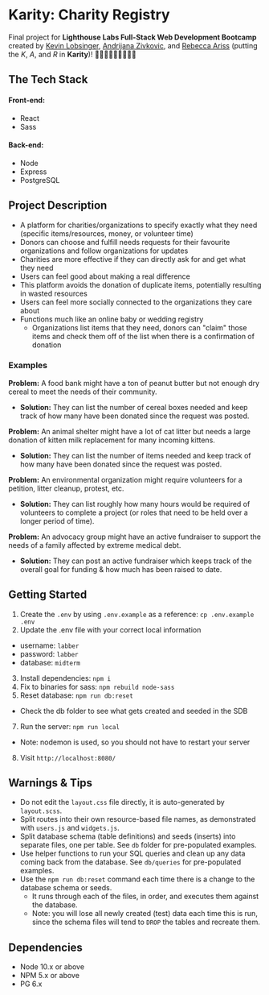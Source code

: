 # Karity: Charity Registry

Final project for **Lighthouse Labs Full-Stack Web Development Bootcamp** created by [Kevin Lobsinger](https://github.com/Klobsinger), [Andrijana Zivkovic](https://github.com/andrijana85), and [Rebecca Ariss](https://github.com/rebeccaariss) (putting the _K_, _A_, and _R_ in **Karity**)! 👩🏼‍💻👨🏼‍💻👩🏼‍💻

## The Tech Stack
#### Front-end:
- React
- Sass

#### Back-end:
- Node
- Express
- PostgreSQL

## Project Description
- A platform for charities/organizations to specify exactly what they need (specific items/resources, money, or volunteer time)
- Donors can choose and fulfill needs requests for their favourite organizations and follow organizations for updates
- Charities are more effective if they can directly ask for and get what they need
- Users can feel good about making a real difference
- This platform avoids the donation of duplicate items, potentially resulting in wasted resources
- Users can feel more socially connected to the organizations they care about
- Functions much like an online baby or wedding registry
  - Organizations list items that they need, donors can "claim" those items and check them off of the list when there is a confirmation of donation

### Examples
**Problem:** A food bank might have a ton of peanut butter but not enough dry cereal to meet the needs of their community.
- **Solution:** They can list the number of cereal boxes needed and keep track of how many have been donated since the request was posted.

**Problem:** An animal shelter might have a lot of cat litter but needs a large donation of kitten milk replacement for many incoming kittens.
- **Solution:** They can list the number of items needed and keep track of how many have been donated since the request was posted.

**Problem:** An environmental organization might require volunteers for a petition, litter cleanup, protest, etc.
- **Solution:** They can list roughly how many hours would be required of volunteers to complete a project (or roles that need to be held over a longer period of time).

**Problem:** An advocacy group might have an active fundraiser to support the needs of a family affected by extreme medical debt.
- **Solution:** They can post an active fundraiser which keeps track of the overall goal for funding & how much has been raised to date.


## Getting Started

1. Create the `.env` by using `.env.example` as a reference: `cp .env.example .env`
2. Update the .env file with your correct local information 
  - username: `labber` 
  - password: `labber` 
  - database: `midterm`
3. Install dependencies: `npm i`
4. Fix to binaries for sass: `npm rebuild node-sass`
5. Reset database: `npm run db:reset`
  - Check the db folder to see what gets created and seeded in the SDB
7. Run the server: `npm run local`
  - Note: nodemon is used, so you should not have to restart your server
8. Visit `http://localhost:8080/`

## Warnings & Tips

- Do not edit the `layout.css` file directly, it is auto-generated by `layout.scss`.
- Split routes into their own resource-based file names, as demonstrated with `users.js` and `widgets.js`.
- Split database schema (table definitions) and seeds (inserts) into separate files, one per table. See `db` folder for pre-populated examples. 
- Use helper functions to run your SQL queries and clean up any data coming back from the database. See `db/queries` for pre-populated examples.
- Use the `npm run db:reset` command each time there is a change to the database schema or seeds. 
  - It runs through each of the files, in order, and executes them against the database. 
  - Note: you will lose all newly created (test) data each time this is run, since the schema files will tend to `DROP` the tables and recreate them.

## Dependencies

- Node 10.x or above
- NPM 5.x or above
- PG 6.x
